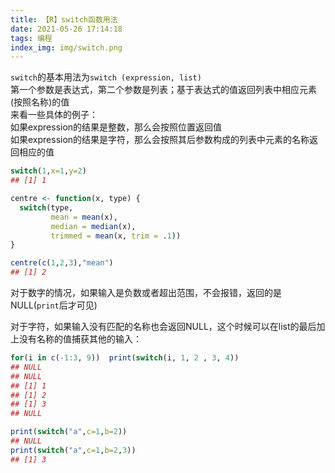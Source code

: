 ```yaml
---
title: 【R】switch函数用法
date: 2021-05-26 17:14:18
tags: 编程
index_img: img/switch.png
---
```


`switch`的基本用法为`switch (expression, list)`    
第一个参数是表达式，第二个参数是列表；基于表达式的值返回列表中相应元素(按照名称)的值  
来看一些具体的例子：  
如果expression的结果是整数，那么会按照位置返回值    
如果expression的结果是字符，那么会按照其后参数构成的列表中元素的名称返回相应的值

``` r
switch(1,x=1,y=2)
## [1] 1

centre <- function(x, type) {
  switch(type,
         mean = mean(x),
         median = median(x),
         trimmed = mean(x, trim = .1))
}

centre(c(1,2,3),"mean")
## [1] 2
```

对于数字的情况，如果输入是负数或者超出范围，不会报错，返回的是NULL(`print`后才可见)

对于字符，如果输入没有匹配的名称也会返回NULL，这个时候可以在list的最后加上没有名称的值捕获其他的输入：

``` r
for(i in c(-1:3, 9))  print(switch(i, 1, 2 , 3, 4))
## NULL
## NULL
## [1] 1
## [1] 2
## [1] 3
## NULL

print(switch("a",c=1,b=2))
## NULL
print(switch("a",c=1,b=2,3))
## [1] 3
```
